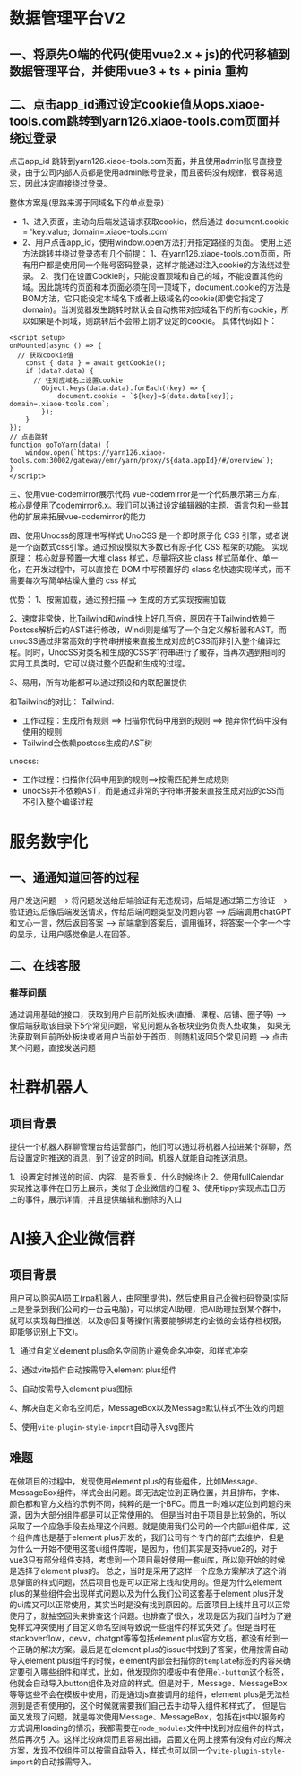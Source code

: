 # 数据管理平台V2
## 一、将原先O端的代码(使用vue2.x + js)的代码移植到数据管理平台，并使用vue3 + ts + pinia 重构

## 二、点击app_id通过设定cookie值从ops.xiaoe-tools.com跳转到yarn126.xiaoe-tools.com页面并绕过登录
点击app_id 跳转到yarn126.xiaoe-tools.com页面，并且使用admin账号直接登录，由于公司内部人员都是使用admin账号登录，而且密码没有规律，很容易遗忘，因此决定直接绕过登录。

整体方案是(思路来源于同域名下的单点登录)：
* 1、进入页面，主动向后端发送请求获取cookie，然后通过 document.cookie = 'key:value; domain=.xiaoe-tools.com'
* 2、用户点击app_id，使用window.open方法打开指定路径的页面。
使用上述方法跳转并绕过登录态有几个前提：
1、在yarn126.xiaoe-tools.com页面，所有用户都是使用同一个账号密码登录，这样才能通过注入cookie的方法绕过登录。
2、我们在设置Cookie时，只能设置顶域和自己的域，不能设置其他的域。因此跳转的页面和本页面必须在同一顶域下，document.cookie的方法是BOM方法，它只能设定本域名下或者上级域名的cookie(即使它指定了domain)。当浏览器发生跳转时默认会自动携带对应域名下的所有cookie，所以如果是不同域，则跳转后不会带上刚才设定的cookie。
具体代码如下：
```vue
<script setup>
onMounted(async () => {
  // 获取cookie值
    const { data } = await getCookie();
    if (data?.data) {
      // 往对应域名上设置cookie
        Object.keys(data.data).forEach((key) => {
            document.cookie = `${key}=${data.data[key]}; domain=.xiaoe-tools.com`;
        });
    }
});
// 点击跳转
function goToYarn(data) {
    window.open(`https://yarn126.xiaoe-tools.com:30002/gateway/emr/yarn/proxy/${data.appId}/#/overview`);
}
</script>
```
三、使用vue-codemirror展示代码
vue-codemirror是一个代码展示第三方库，核心是使用了codemirror6.x。我们可以通过设定编辑器的主题、语言包和一些其他的扩展来拓展vue-codemirror的能力

四、使用Unocss的原理书写样式
UnoCSS 是一个即时原子化 CSS 引擎，或者说是一个函数式css引擎。通过预设模拟大多数已有原子化 CSS 框架的功能。
实现原理： 核心就是预置一大堆 class 样式，尽量将这些 class 样式简单化、单一化，在开发过程中，可以直接在 DOM 中写预置好的 class 名快速实现样式，而不需要每次写简单枯燥大量的 css 样式

优势：
1、按需加载，通过预扫描 --> 生成的方式实现按需加载

2、速度非常快，比Tailwind和windi快上好几百倍，原因在于Tailwind依赖于Postcss解析后的AST进行修改，Windi则是编写了一个自定义解析器和AST。而unocSS通过非常高效的字符串拼接来直接生成对应的CSS而非引入整个编译过程。同时，UnocSS对类名和生成的CSS字1符串进行了缓存，当再次遇到相同的实用工具类时，它可以绕过整个匹配和生成的过程。

3、易用，所有功能都可以通过预设和内联配置提供

和Tailwind的对比：
Tailwind:
* 工作过程：生成所有规则 ==> 扫描你代码中用到的规则 ==> 抛弃你代码中没有使用的规则
* Tailwind会依赖postcss生成的AST树

unocss:
* 工作过程：扫描你代码中用到的规则==>按需匹配并生成规则
* unocSs并不依赖AST，而是通过非常的字符串拼接来直接生成对应的cSS而不引入整个编译过程

# 服务数字化

## 一、通通知道回答的过程
用户发送问题 --> 将问题发送给后端验证有无违规词，后端是通过第三方验证 --> 验证通过后像后端发送请求，传给后端问题类型及问题内容  --> 后端调用chatGPT和文心一言，然后返回答案 --> 前端拿到答案后，调用循环，将答案一个字一个字的显示，让用户感觉像是人在回答。

## 二、在线客服

### 推荐问题
通过调用基础的接口，获取到用户目前所处板块(直播、课程、店铺、圈子等) --> 像后端获取该目录下5个常见问题，常见问题从各板块业务负责人处收集， 如果无法获取到目前所处板块或者用户当前处于首页，则随机返回5个常见问题 --> 点击某个问题，直接发送问题


# 社群机器人
## 项目背景
提供一个机器人群聊管理台给运营部门，他们可以通过将机器人拉进某个群聊，然后设置定时推送的消息，到了设定的时间，机器人就能自动推送消息。

1、设置定时推送的时间、内容、是否重复、什么时候终止
2、使用fullCalendar实现推送事件在日历上展示，类似于企业微信的日程
3、使用tippy实现点击日历上的事件，展示详情，并且提供编辑和删除的入口

# AI接入企业微信群
## 项目背景
用户可以购买AI员工(rpa机器人，由阿里提供)，然后使用自己企微扫码登录(实际上是登录到我们公司的一台云电脑)，可以绑定AI助理，把AI助理拉到某个群中，就可以实现每日推送，以及@回复等操作(需要能够绑定的企微的会话存档权限，即能够识别上下文)。

1、通过自定义element plus命名空间防止避免命名冲突，和样式冲突

2、通过vite插件自动按需导入element plus组件

3、自动按需导入element plus图标

4、解决自定义命名空间后，MessageBox以及Message默认样式不生效的问题

5、使用`vite-plugin-style-import`自动导入svg图片

## 难题
在做项目的过程中，发现使用element plus的有些组件，比如Message、MessageBox组件，样式会出问题。即无法定位到正确位置，并且排布，字体、颜色都和官方文档的示例不同，纯粹的是一个BFC。而且一时难以定位到问题的来源，因为大部分组件都是可以正常使用的。
但是当时由于项目是比较急的，所以采取了一个应急手段去处理这个问题。就是使用我们公司的一个内部ui组件库，这个组件库也是基于element plus开发的，我们公司有个专门的部门去维护，但是为什么一开始不使用这套ui组件库呢，是因为，他们其实是支持vue2的，对于vue3只有部分组件支持，考虑到一个项目最好使用一套ui库，所以刚开始的时候是选择了element plus的。
总之，当时是采用了这样一个应急方案解决了这个消息弹窗的样式问题，然后项目也是可以正常上线和使用的。但是为什么element plus的某些组件会出现样式问题以及为什么我们公司这套基于element plus开发的ui库又可以正常使用，其实当时是没有找到原因的。后面项目上线并且可以正常使用了，就抽空回头来排查这个问题。也排查了很久，发现是因为我们当时为了避免样式冲突使用了自定义命名空间导致说一些组件的样式失效了。但是当时在stackoverflow，devv，chatgpt等等包括element plus官方文档，都没有给到一个正确的解决方案。最后是在element plus的issue中找到了答案，使用按需自动导入element plus组件的时候，element内部会扫描你的`template`标签的内容来确定要引入哪些组件和样式，比如，他发现你的模板中有使用`el-button`这个标签，他就会自动导入button组件及对应的样式。但是对于，Message、MessageBox等等这些不会在模板中使用，而是通过js直接调用的组件，element plus是无法检测到是否有使用的，这个时候就需要我们自己去手动导入组件和样式了。
但是后面又发现了问题，就是每次使用Message、MessageBox，包括在js中以服务的方式调用loading的情况，我都需要在`node_modules`文件中找到对应组件的样式，然后再次引入。这样比较麻烦而且容易出错，后面又在网上搜索有没有对应的解决方案，发现不仅组件可以按需自动导入，样式也可以同一个`vite-plugin-style-import`的自动按需导入。


